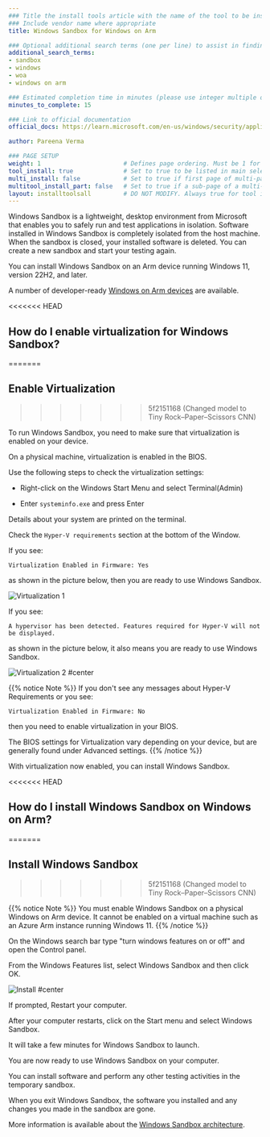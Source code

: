```yaml
---
### Title the install tools article with the name of the tool to be installed
### Include vendor name where appropriate
title: Windows Sandbox for Windows on Arm

### Optional additional search terms (one per line) to assist in finding the article
additional_search_terms:
- sandbox
- windows
- woa
- windows on arm

### Estimated completion time in minutes (please use integer multiple of 5)
minutes_to_complete: 15

### Link to official documentation
official_docs: https://learn.microsoft.com/en-us/windows/security/application-security/application-isolation/windows-sandbox/windows-sandbox-overview

author: Pareena Verma

### PAGE SETUP
weight: 1                       # Defines page ordering. Must be 1 for first (or only) page.
tool_install: true              # Set to true to be listed in main selection page, else false
multi_install: false            # Set to true if first page of multi-page article, else false
multitool_install_part: false   # Set to true if a sub-page of a multi-page article, else false
layout: installtoolsall         # DO NOT MODIFY. Always true for tool install articles
---
```


Windows Sandbox is a lightweight, desktop environment from Microsoft that enables you to safely run and test applications in isolation. Software installed in Windows Sandbox is completely isolated from the host machine. When the sandbox is closed, your installed software is deleted. You can create a new sandbox and start your testing again.

You can install Windows Sandbox on an Arm device running Windows 11, version 22H2, and later. 

A number of developer-ready [Windows on Arm devices](/learning-paths/laptops-and-desktops/intro/find-hardware/) are available.

<<<<<<< HEAD
## How do I enable virtualization for Windows Sandbox?
=======
## Enable Virtualization
>>>>>>> 5f2151168 (Changed model to Tiny Rock–Paper–Scissors CNN)

To run Windows Sandbox, you need to make sure that virtualization is enabled on your device.

On a physical machine, virtualization is enabled in the BIOS. 

Use the following steps to check the virtualization settings:

* Right-click on the Windows Start Menu and select Terminal(Admin)

* Enter `systeminfo.exe` and press Enter

Details about your system are printed on the terminal. 

Check the `Hyper-V requirements` section at the bottom of the Window. 

If you see:

`Virtualization Enabled in Firmware: Yes` 

as shown in the picture below, then you are ready to use Windows Sandbox.

![Virtualization 1](/install-guides/_images/sandbox_virt_0.png)

If you see:

`A hypervisor has been detected. Features required for Hyper-V will not be displayed.` 

as shown in the picture below, it also means you are ready to use Windows Sandbox.

![Virtualization 2 #center](/install-guides/_images/sandbox_virt_1.png)

{{% notice Note %}} If you don't see any messages about Hyper-V Requirements or you see: 

`Virtualization Enabled in Firmware: No` 

then you need to enable virtualization in your BIOS. 

The BIOS settings for Virtualization vary depending on your device, but are generally found under Advanced settings. 
{{% /notice %}}

With virtualization now enabled, you can install Windows Sandbox.

<<<<<<< HEAD
## How do I install Windows Sandbox on Windows on Arm?
=======
## Install Windows Sandbox
>>>>>>> 5f2151168 (Changed model to Tiny Rock–Paper–Scissors CNN)

{{% notice Note %}}
You must enable Windows Sandbox on a physical Windows on Arm device. It cannot be enabled on a virtual machine such as an Azure Arm instance running Windows 11. 
{{% /notice %}}

On the Windows search bar type "turn windows features on or off" and open the Control panel. 

From the Windows Features list, select Windows Sandbox and then click OK. 

![Install #center](/install-guides/_images/sandbox_1.png)

If prompted, Restart your computer.

After your computer restarts, click on the Start menu and select Windows Sandbox. 

It will take a few minutes for Windows Sandbox to launch. 

You are now ready to use Windows Sandbox on your computer.

You can install software and perform any other testing activities in the temporary sandbox.

When you exit Windows Sandbox, the software you installed and any changes you made in the sandbox are gone. 

More information is available about the [Windows Sandbox architecture](https://learn.microsoft.com/en-us/windows/security/application-security/application-isolation/windows-sandbox/windows-sandbox-architecture).
